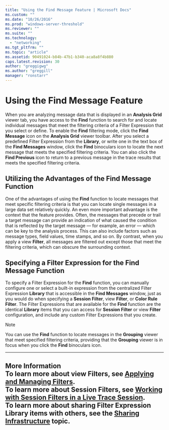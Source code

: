 ```yaml
---
title: "Using the Find Message Feature | Microsoft Docs"
ms.custom: ""
ms.date: "10/26/2016"
ms.prod: "windows-server-threshold"
ms.reviewer: ""
ms.suite: ""
ms.technology: 
  - "networking"
ms.tgt_pltfrm: ""
ms.topic: "article"
ms.assetid: 90491024-b84b-47b1-b340-aca8a8f4b880
caps.latest.revision: 30
author: "greggigwg"
ms.author: "greggill"
manager: "ronstarr"
---
```

# Using the Find Message Feature
When you are analyzing message data that is displayed in an **Analysis Grid** viewer tab, you have access to the **Find** function to search for and locate individual messages that meet the filtering criteria of a Filter Expression that you select or define. To enable the **Find** filtering mode, click the **Find Message** icon on the **Analysis Grid** viewer toolbar. After you select a predefined Filter Expression from the **Library**, or write one in the text box of the **Find Messages** window, click the **Find** binoculars icon to locate the next message that meets the specified filtering criteria. You can also click the **Find Previous** icon to return to a previous message in the trace results that meets the specified filtering criteria.  
  
## Utilizing the Advantages of the Find Message Function  
 One of the advantages of using the **Find** function to locate messages that meet specific filtering criteria is that you can locate single messages in a large data set relatively quickly. An even more important advantage is the context that the feature provides. Often, the messages that precede or trail a target message can provide an indication of what caused the condition that is reflected by the target message — for example, an error — which can be key to the analysis process. This can also include factors such as message types, field values, time stamps, and so on. By contrast, when you apply a view **Filter**, all messages are filtered out except those that meet the filtering criteria, which can obscure the surrounding context.  
  
## Specifying a Filter Expression for the Find Message Function  
 To specify a Filter Expression for the **Find** function, you can manually configure one or select a built-in expression from the centralized Filter Expression **Library** that is accessible in the **Find Messages** window, just as you would do when specifying a **Session Filter**, view **Filter**, or **Color Rule Filter**. The Filter Expressions that are available for the **Find** function are the identical **Library** items that you can access for **Session Filter** or view **Filter** configuration, and include any custom Filter Expressions that you create.  
  
> [!NOTE]
>  You can use the **Find** function to locate messages in the **Grouping** viewer that meet specified filtering criteria, providing that the **Grouping** viewer is in focus when you click the **Find** binoculars icon.  
  
---  
  
 **More Information**   
 **To learn more** about view **Filters**, see [Applying and Managing Filters](applying-and-managing-filters.md).  
**To learn more** about **Session Filters**, see [Working with Session Filters in a Live Trace Session](working-with-session-filters-in-a-live-trace-session.md).  
**To learn more** about sharing Filter Expression Library items with others, see the [Sharing Infrastructure](sharing-infrastructure.md) topic.  
---